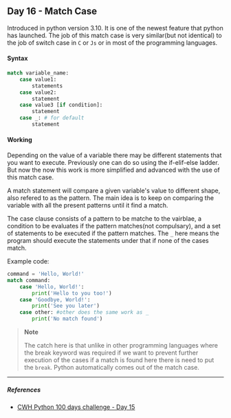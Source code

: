 ## Day 16 - Match Case

Introduced in python version 3.10. It is one of the newest feature that python has launched. The job of this match case is very similar(but not identical) to the job of switch case in `C` or `Js` or in most of the programming languages. 

#### Syntax

```python
match variable_name:
    case value1:
        statements
    case value2:
        statement
    case value3 [if condition]:
        statement
    case _: # for default
        statement
```

#### Working

Depending on the value of a variable there may be different statements that you want to execute. Previously one can do so using the if-elif-else ladder. But now the now this work is more simplified and advanced with the use of this match case.

A match statement will compare a given variable's value to different shape, also refered to as the pattern. The main idea is to keep on comparing the variable with all the present patterns until it find a match.

The case clause consists of a pattern to be matche to the vairblae, a condition to be evaluates if the pattern matches(not compulsary), and a set of statements to be executed if the pattern matches. The `_` here means the program should execute the statements under that if none of the cases match.

Example code:
```python
command = 'Hello, World!'
match command:
    case 'Hello, World!':
        print('Hello to you too!')
    case 'Goodbye, World!':
        print('See you later')
    case other: #other does the same work as _
        print('No match found')
```

>**Note**
>
>The catch here is that unlike in other programming languages where the break keyword was required if we want to prevent further execution of the cases if a match is found here there is need to put the `break`. Python automatically comes out of the match case.
---

##### References

- [CWH Python 100 days challenge - Day 15](https://youtu.be/bthQCK1QAmQ)
